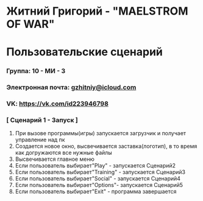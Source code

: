 # Житний Григорий - "MAELSTROM OF WAR"
# Пользовательские сценарий

### Группа: 10 - МИ - 3
### Электронная почта: gzhitniy@icloud.com
### VK: https://vk.com/id223946798

### [ Сценарий 1 - Запуск ]
1. При вызове программы(игры) запускается загрузчик и получает управление над пк
2. Создается новое окно, высвечивается заставка(логотип), в то время как догружаются все нужные файлы 
3. Высвечивается главное меню
4. Если пользователь выбирает"Play" - запускается Сценарий2
5. Если пользователь выбирает"Training" - запускается Сценарий3
6. Если пользователь выбирает"Social" - запускается Сценарий4
7. Если пользователь выбирает"Options"- запускается Сценарий5
8. Если пользователь выбирает"Exit" - программа завершается
